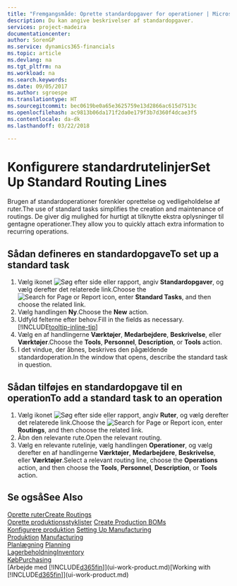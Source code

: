 ```yaml
---
title: "Fremgangsmåde: Oprette standardopgaver for operationer | Microsoft Docs"
description: Du kan angive beskrivelser af standardopgaver.
services: project-madeira
documentationcenter: 
author: SorenGP
ms.service: dynamics365-financials
ms.topic: article
ms.devlang: na
ms.tgt_pltfrm: na
ms.workload: na
ms.search.keywords: 
ms.date: 09/05/2017
ms.author: sgroespe
ms.translationtype: HT
ms.sourcegitcommit: bec0619be0a65e3625759e13d2866ac615d7513c
ms.openlocfilehash: ac9813b06da171f2da0e179f3b7d360f4dcae3f5
ms.contentlocale: da-dk
ms.lasthandoff: 03/22/2018

---
```

# <a name="set-up-standard-routing-lines"></a><span data-ttu-id="cc7b0-103">Konfigurere standardrutelinjer</span><span class="sxs-lookup"><span data-stu-id="cc7b0-103">Set Up Standard Routing Lines</span></span>
<span data-ttu-id="cc7b0-104">Brugen af standardoperationer forenkler oprettelse og vedligeholdelse af ruter.</span><span class="sxs-lookup"><span data-stu-id="cc7b0-104">The use of standard tasks simplifies the creation and maintenance of routings.</span></span> <span data-ttu-id="cc7b0-105">De giver dig mulighed for hurtigt at tilknytte ekstra oplysninger til gentagne operationer.</span><span class="sxs-lookup"><span data-stu-id="cc7b0-105">They allow you to quickly attach extra information to recurring operations.</span></span>

## <a name="to-set-up-a-standard-task"></a><span data-ttu-id="cc7b0-106">Sådan defineres en standardopgave</span><span class="sxs-lookup"><span data-stu-id="cc7b0-106">To set up a standard task</span></span>
1. <span data-ttu-id="cc7b0-107">Vælg ikonet ![Søg efter side eller rapport](media/ui-search/search_small.png "Ikonet Søg efter side eller rapport"), angiv **Standardopgaver**, og vælg derefter det relaterede link.</span><span class="sxs-lookup"><span data-stu-id="cc7b0-107">Choose the ![Search for Page or Report](media/ui-search/search_small.png "Search for Page or Report icon") icon, enter **Standard Tasks**, and then choose the related link.</span></span>
2. <span data-ttu-id="cc7b0-108">Vælg handlingen **Ny**.</span><span class="sxs-lookup"><span data-stu-id="cc7b0-108">Choose the **New** action.</span></span>
3. <span data-ttu-id="cc7b0-109">Udfyld felterne efter behov.</span><span class="sxs-lookup"><span data-stu-id="cc7b0-109">Fill in the fields as necessary.</span></span> [!INCLUDE[tooltip-inline-tip](includes/tooltip-inline-tip_md.md)]
4. <span data-ttu-id="cc7b0-110">Vælg en af handlingerne **Værktøjer**, **Medarbejdere**, **Beskrivelse**, eller **Værktøjer**.</span><span class="sxs-lookup"><span data-stu-id="cc7b0-110">Choose the **Tools**, **Personnel**, **Description**, or **Tools** action.</span></span>
5. <span data-ttu-id="cc7b0-111">I det vindue, der åbnes, beskrives den pågældende standardoperation.</span><span class="sxs-lookup"><span data-stu-id="cc7b0-111">In the window that opens, describe the standard task in question.</span></span>

## <a name="to-add-a-standard-task-to-an-operation"></a><span data-ttu-id="cc7b0-112">Sådan tilføjes en standardopgave til en operation</span><span class="sxs-lookup"><span data-stu-id="cc7b0-112">To add a standard task to an operation</span></span>
1. <span data-ttu-id="cc7b0-113">Vælg ikonet ![Søg efter side eller rapport](media/ui-search/search_small.png "Ikonet Søg efter side eller rapport"), angiv **Ruter**, og vælg derefter det relaterede link.</span><span class="sxs-lookup"><span data-stu-id="cc7b0-113">Choose the ![Search for Page or Report](media/ui-search/search_small.png "Search for Page or Report icon") icon, enter **Routings**, and then choose the related link.</span></span>
2. <span data-ttu-id="cc7b0-114">Åbn den relevante rute.</span><span class="sxs-lookup"><span data-stu-id="cc7b0-114">Open the relevant routing.</span></span>
3. <span data-ttu-id="cc7b0-115">Vælg en relevante rutelinje, vælg handlingen **Operationer**, og vælg derefter en af handlingerne **Værktøjer**, **Medarbejdere**, **Beskrivelse**, eller **Værktøjer**.</span><span class="sxs-lookup"><span data-stu-id="cc7b0-115">Select a relevant routing line, choose the **Operations** action, and then choose the **Tools**, **Personnel**, **Description**, or **Tools** action.</span></span>

## <a name="see-also"></a><span data-ttu-id="cc7b0-116">Se også</span><span class="sxs-lookup"><span data-stu-id="cc7b0-116">See Also</span></span>  
[<span data-ttu-id="cc7b0-117">Oprette ruter</span><span class="sxs-lookup"><span data-stu-id="cc7b0-117">Create Routings</span></span>](production-how-to-create-routings.md)  
<span data-ttu-id="cc7b0-118">[Oprette produktionsstyklister](production-how-to-create-production-boms.md)   </span><span class="sxs-lookup"><span data-stu-id="cc7b0-118">[Create Production BOMs](production-how-to-create-production-boms.md)   </span></span>  
<span data-ttu-id="cc7b0-119">[Konfigurere produktion](production-configure-production-processes.md) </span><span class="sxs-lookup"><span data-stu-id="cc7b0-119">[Setting Up Manufacturing](production-configure-production-processes.md) </span></span>  
<span data-ttu-id="cc7b0-120">[Produktion](production-manage-manufacturing.md)  </span><span class="sxs-lookup"><span data-stu-id="cc7b0-120">[Manufacturing](production-manage-manufacturing.md)  </span></span>  
<span data-ttu-id="cc7b0-121">[Planlægning](production-planning.md) </span><span class="sxs-lookup"><span data-stu-id="cc7b0-121">[Planning](production-planning.md) </span></span>  
[<span data-ttu-id="cc7b0-122">Lagerbeholdning</span><span class="sxs-lookup"><span data-stu-id="cc7b0-122">Inventory</span></span>](inventory-manage-inventory.md)  
[<span data-ttu-id="cc7b0-123">Køb</span><span class="sxs-lookup"><span data-stu-id="cc7b0-123">Purchasing</span></span>](purchasing-manage-purchasing.md)  
<span data-ttu-id="cc7b0-124">[Arbejde med [!INCLUDE[d365fin](includes/d365fin_md.md)]](ui-work-product.md)</span><span class="sxs-lookup"><span data-stu-id="cc7b0-124">[Working with [!INCLUDE[d365fin](includes/d365fin_md.md)]](ui-work-product.md)</span></span>  

